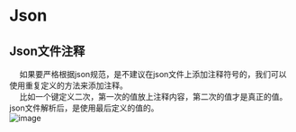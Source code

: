 

# Json
<!-- 

SpringBoot 中 Json 格式化配置 
https://mp.weixin.qq.com/s/IvK3s2_enQfTinp50iVOtQ

-->

## Json文件注释
&emsp; 如果要严格根据json规范，是不建议在json文件上添加注释符号的，我们可以使用重复定义的方法来添加注释。  
&emsp; 比如一个键定义二次，第一次的值放上注释内容，第二次的值才是真正的值。json文件解析后，是使用最后定义的值的。  
![image](http://www.wt1814.com/static/view/images/software/json-1.png)  




